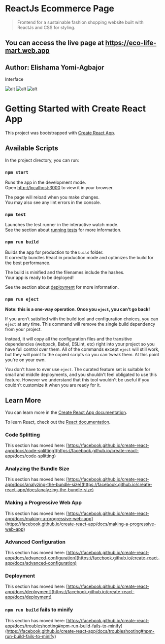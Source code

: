 # ReactJs Ecommerce Page
> Frontend for a sustainable fashion shopping website built with ReactJs and CSS for styling.

## You can access the live page at https://eco-life-mart.web.app

## Author: Elishama Yomi-Agbajor

Interface 

![alt](https://drive.google.com/uc?export=view&id=1KgvNC65jPxtuPIweBNoZnDmGWLL5HZZX)
![alt](https://drive.google.com/file/d/1KgvNC65jPxtuPIweBNoZnDmGWLL5HZZX/view?usp=sharing)
![alt](https://doc-0k-0k-docs.googleusercontent.com/docs/securesc/g7bdj83mo9gq3jvvph951esqjebc66rn/kuvuatp9tostlj73gc20vupf6e2qqhv4/1648646700000/06803978680491144584/06803978680491144584/1KgvNC65jPxtuPIweBNoZnDmGWLL5HZZX?e=view&ax=ACxEAsb2bjuvMp02ptfQkIgFlI7T2qwh-vULLEX7zLoi3m-PZglsZDg4VIYC2z4BMAhB6cyvAzRFLwg3LR8PvGpYhRBvZwTx4ZONsQMEoOojBkw6v1CWEZ9VdxPb92n8bT-sH6_vrGAZ7bdgXbIkTN9yhV8n6iUdFsXCeUXm0TgMjHXHTCWvriSEfLUp1tzeYQxwY_PTdqQg39-Qps1PNgwAgP938k8ZTAM7wx2WY2QRC7ePiF_DvzhvHYWa6XbnMcoMzDZmHqDlkleYTj2-gLZFExyRoxEs2_h-6MFRk5aLpFCWAK9MKAjdUOBcqYPtNP3-lvpmfGk7a15Au8RCAvF1fA_itRGNv2CKJV5Z5OpzSv0Hbt981_F42T8KXVF8qarjTLiZXaWcAckIPqYAlUDEHUlBiUzTsPjl8lHMzzvKdi4KewfYQfSYKneW7QtRsDpdRs_yGxjMKhF5qWAqS5qCawT0p8mimGMBAuxXI48A9NuGMPCirQUUWYqm_NK70PwDxhW-jnnIg2pBjQGXiPwi-jLo3nOsFwuKA0hlDgw23g_Xwq74eyBtjO_aQTJ4pn7g4yKoG9OzgyOm-RD_JnPOKmwGnDYftHEdTUG2lBRL6ZqCANpQlS3j_mLN1bMz9sV7GXXJKMqbZEGCoW2ZWDj9pKC7Q2Qm3JS7mz0gAwYUplBnsLVGbnYFcWP2dhrj_FPWU6CqMYUcq75bXWnQQ1GKupwq4IrrktSHjGsMnxI4j0-2hbqE&authuser=0&nonce=flcqn8m2adooa&user=06803978680491144584&hash=fn14b623u180flsl1dnjde7tvtgg6ot3)



# Getting Started with Create React App

This project was bootstrapped with [Create React App](https://github.com/facebook/create-react-app).

## Available Scripts

In the project directory, you can run:

### `npm start`

Runs the app in the development mode.\
Open [http://localhost:3000](http://localhost:3000) to view it in your browser.

The page will reload when you make changes.\
You may also see any lint errors in the console.

### `npm test`

Launches the test runner in the interactive watch mode.\
See the section about [running tests](https://facebook.github.io/create-react-app/docs/running-tests) for more information.

### `npm run build`

Builds the app for production to the `build` folder.\
It correctly bundles React in production mode and optimizes the build for the best performance.

The build is minified and the filenames include the hashes.\
Your app is ready to be deployed!

See the section about [deployment](https://facebook.github.io/create-react-app/docs/deployment) for more information.

### `npm run eject`

**Note: this is a one-way operation. Once you `eject`, you can't go back!**

If you aren't satisfied with the build tool and configuration choices, you can `eject` at any time. This command will remove the single build dependency from your project.

Instead, it will copy all the configuration files and the transitive dependencies (webpack, Babel, ESLint, etc) right into your project so you have full control over them. All of the commands except `eject` will still work, but they will point to the copied scripts so you can tweak them. At this point you're on your own.

You don't have to ever use `eject`. The curated feature set is suitable for small and middle deployments, and you shouldn't feel obligated to use this feature. However we understand that this tool wouldn't be useful if you couldn't customize it when you are ready for it.

## Learn More

You can learn more in the [Create React App documentation](https://facebook.github.io/create-react-app/docs/getting-started).

To learn React, check out the [React documentation](https://reactjs.org/).

### Code Splitting

This section has moved here: [https://facebook.github.io/create-react-app/docs/code-splitting](https://facebook.github.io/create-react-app/docs/code-splitting)

### Analyzing the Bundle Size

This section has moved here: [https://facebook.github.io/create-react-app/docs/analyzing-the-bundle-size](https://facebook.github.io/create-react-app/docs/analyzing-the-bundle-size)

### Making a Progressive Web App

This section has moved here: [https://facebook.github.io/create-react-app/docs/making-a-progressive-web-app](https://facebook.github.io/create-react-app/docs/making-a-progressive-web-app)

### Advanced Configuration

This section has moved here: [https://facebook.github.io/create-react-app/docs/advanced-configuration](https://facebook.github.io/create-react-app/docs/advanced-configuration)

### Deployment

This section has moved here: [https://facebook.github.io/create-react-app/docs/deployment](https://facebook.github.io/create-react-app/docs/deployment)

### `npm run build` fails to minify

This section has moved here: [https://facebook.github.io/create-react-app/docs/troubleshooting#npm-run-build-fails-to-minify](https://facebook.github.io/create-react-app/docs/troubleshooting#npm-run-build-fails-to-minify)
